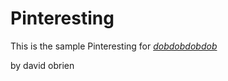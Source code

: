 # Pinteresting 

This is the sample Pinteresting for 
[*dobdobdobdob*](http://dobdobdobdob.com)

by david obrien
